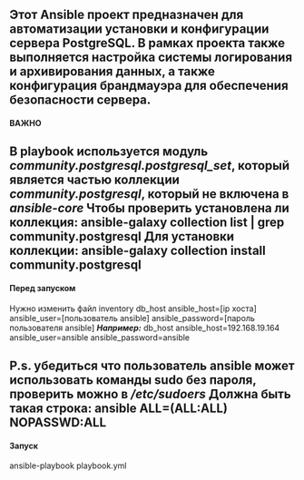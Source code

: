Этот Ansible проект предназначен для автоматизации установки и конфигурации сервера PostgreSQL. В рамках проекта также выполняется настройка системы логирования и архивирования данных, а также конфигурация брандмауэра для обеспечения безопасности сервера.
---
#### ВАЖНО
В playbook используется модуль ***community.postgresql.postgresql_set***, который является частью коллекции ***community.postgresql***, который не включена в ***ansible-core***
Чтобы проверить установлена ли коллекция: ansible-galaxy collection list | grep community.postgresql
Для установки коллекции: ansible-galaxy collection install community.postgresql
---
#### Перед запуском
Нужно изменить файл inventory
db_host ansible_host=[ip хоста] ansible_user=[пользователь ansible] ansible_password=[пароль пользователя ansible]
***Например:***
db_host ansible_host=192.168.19.164 ansible_user=ansible ansible_password=ansible

P.s. убедиться что пользователь ansible может использовать команды sudo без пароля, проверить можно в ***/etc/sudoers***
Должна быть такая строка: ansible ALL=(ALL:ALL) NOPASSWD:ALL
---
#### Запуск
ansible-playbook playbook.yml

